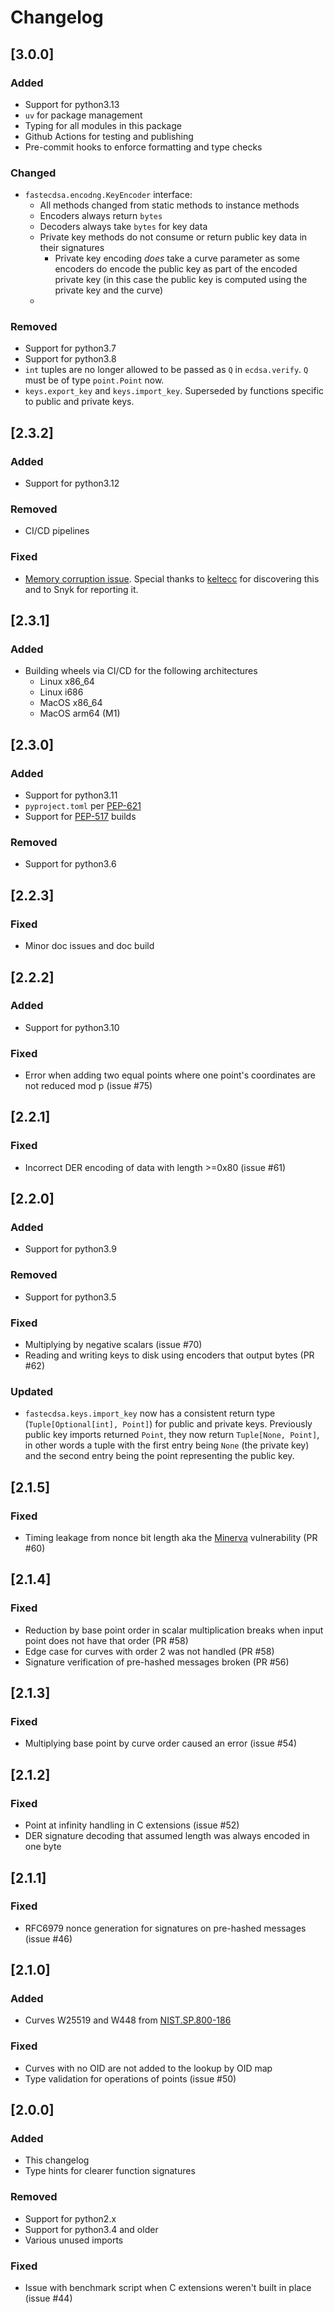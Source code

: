 # Changelog

## [3.0.0]
### Added
- Support for python3.13
- `uv` for package management
- Typing for all modules in this package
- Github Actions for testing and publishing
- Pre-commit hooks to enforce formatting and type checks

### Changed
- `fastecdsa.encodng.KeyEncoder` interface:
  - All methods changed from static methods to instance methods
  - Encoders always return `bytes`
  - Decoders always take `bytes` for key data
  - Private key methods do not consume or return public key data in their signatures
    - Private key encoding _does_ take a curve parameter as some encoders do encode the public key as part of the encoded private key (in this case the public key is computed using the private key and the curve)
  -

### Removed
- Support for python3.7
- Support for python3.8
- `int` tuples are no longer allowed to be passed as `Q` in `ecdsa.verify`. `Q` must be of type `point.Point` now.
- `keys.export_key` and `keys.import_key`. Superseded by functions specific to public and private keys.

## [2.3.2]
### Added
- Support for python3.12

### Removed
- CI/CD pipelines

### Fixed
- [Memory corruption issue](https://gist.github.com/keltecc/49da037072276f21b005a8337c15db26). Special thanks to [keltecc](https://gist.github.com/keltecc) for discovering this and to Snyk for reporting it.

## [2.3.1]
### Added
- Building wheels via CI/CD for the following architectures
  - Linux x86_64
  - Linux i686
  - MacOS x86_64
  - MacOS arm64 (M1)

## [2.3.0]
### Added
- Support for python3.11
- `pyproject.toml` per [PEP-621](https://peps.python.org/pep-0621/)
- Support for [PEP-517](https://peps.python.org/pep-0517/) builds

### Removed
- Support for python3.6

## [2.2.3]
### Fixed
- Minor doc issues and doc build

## [2.2.2]
### Added
- Support for python3.10

### Fixed
- Error when adding two equal points where one point's coordinates are not reduced mod p (issue #75)

## [2.2.1]
### Fixed
- Incorrect DER encoding of data with length >=0x80 (issue #61)

## [2.2.0]
### Added
- Support for python3.9

### Removed
- Support for python3.5

### Fixed
- Multiplying by negative scalars (issue #70)
- Reading and writing keys to disk using encoders that output bytes (PR #62)

### Updated
- `fastecdsa.keys.import_key` now has a consistent return type (`Tuple[Optional[int], Point]`) for public and private
keys. Previously public key imports returned `Point`, they now return `Tuple[None, Point]`, in other words a tuple
with the first entry being `None` (the private key) and the second entry being the point representing the public key.

## [2.1.5]
### Fixed
- Timing leakage from nonce bit length aka the [Minerva](https://minerva.crocs.fi.muni.cz/) vulnerability (PR #60)

## [2.1.4]
### Fixed
- Reduction by base point order in scalar multiplication breaks when input point does not have that order (PR #58)
- Edge case for curves with order 2 was not handled (PR #58)
- Signature verification of pre-hashed messages broken (PR #56)

## [2.1.3]
### Fixed
- Multiplying base point by curve order caused an error (issue #54)

## [2.1.2]
### Fixed
- Point at infinity handling in C extensions (issue #52)
- DER signature decoding that assumed length was always encoded in one byte

## [2.1.1]
### Fixed
- RFC6979 nonce generation for signatures on pre-hashed messages (issue #46)

## [2.1.0]
### Added
- Curves W25519 and W448 from [NIST.SP.800-186](https://nvlpubs.nist.gov/nistpubs/SpecialPublications/NIST.SP.800-186-draft.pdf)

### Fixed
- Curves with no OID are not added to the lookup by OID map
- Type validation for operations of points (issue #50)

## [2.0.0]
### Added
- This changelog
- Type hints for clearer function signatures

### Removed
- Support for python2.x
- Support for python3.4 and older
- Various unused imports

### Fixed
- Issue with benchmark script when C extensions weren't built in place (issue #44)
